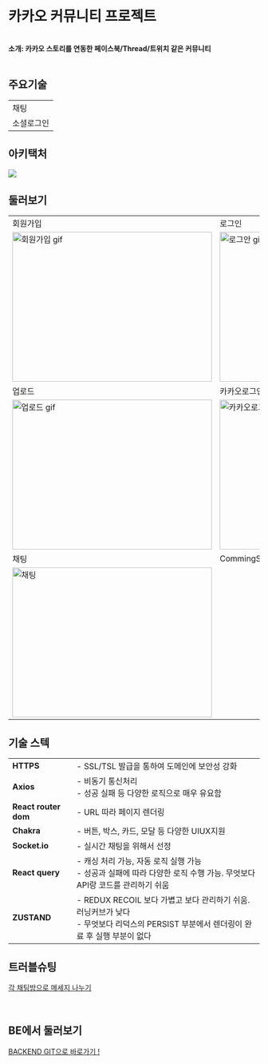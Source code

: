 # **카카오 커뮤니티 프로젝트** 
</br>
<strong> 소개: 카카오 스토리를 연동한 페이스북/Thread/트위치 같은 커뮤니티 </strong>
</br>
<br>


## **주요기술**
<table>
  <tr>
  <td>채팅</td>
 
 </tr>
 <tr>
  <td>소셜로그인</td>
 </tr>

</table>

## **아키택처**
<img src="https://github.com/jeonghawook/CommunityBackend/assets/126029736/7593b462-b655-4884-8176-eb98ab1cf1c4">

## **둘러보기**
 <table>
   <tr>
     <td>회원가입</td>
     <td>로그인</td>
   </tr>
<tr>
   <td><img src="https://github.com/jeonghawook/CommunityFrontend/assets/126029736/44ecc126-ab9e-4472-9b6b-c0fce2424e6f" alt="회원가입 gif" width="400" height="300" />
   </td>
  <td><img src="https://github.com/jeonghawook/CommunityFrontend/assets/126029736/77c5a7e2-c6fa-446b-bb3e-6208255f8479" alt="로그안 gif" width="400" height="300" /></td>
</tr> 
      <tr>
     <td>업로드</td>
     <td>카카오로그인 + 스토리 연동</td>
   </tr>
   <tr>
  <td>
    <img src="https://github.com/jeonghawook/CommunityFrontend/assets/126029736/151d9234-0650-4da4-ba48-28ae0f6b9575" alt="업로드 gif" width="400" height="300" /></td>
  <td>
    <img src="https://github.com/jeonghawook/CommunityFrontend/assets/126029736/82916a41-0404-4c14-99c0-b81eea7c70b0" alt="카카오로그인+연동 gif" width="400" height="300" />
</td>
</tr>
      <tr>
     <td>채팅</td>
     <td>CommingSoon</td>
   </tr>
 <tr>
   <td>
       <img src="https://github.com/jeonghawook/CommunityFrontend/assets/126029736/ebadf163-7c0d-4059-bf78-8f4da86c4287" alt="채팅" gif" width="400" height="300" />
   </td>
 </tr>
 </table>
      
## **기술 스텍**
<table>
 <tr>
    <td><strong>HTTPS</strong></td>
    <td> - SSL/TSL 발급을 통하여 도메인에 보안성 강화 <br />
   </td>
  </tr>
  <tr>
    <td><strong>Axios</strong></td>
    <td> - 비동기 통신처리<br />
- 성공 실패 등 다양한 로직으로 매우 유요함</td>
  </tr>
  <tr>
    <td><strong>React router dom</strong></td>
    <td>- URL 따라 페이지 렌더링<br />
  </td>
  </tr>
  <tr>
    <td><strong>Chakra</strong></td>
    <td>- 버튼, 박스, 카드, 모달 등 다양한 UIUX지원</td>
  </tr>
   <tr>
    <td><strong>Socket.io</strong></td>
    <td>- 실시간 채팅을 위해서 선정<br />
  </td>
  </tr>
   <tr>
    <td><strong>React query</strong></td>
    <td>- 캐싱 처리 가능, 자동 로직 실행 가능<br />
- 성공과 실패에 따라 다양한 로직 수행 가능. 무엇보다 API랑 코드를 관리하기 쉬움</td>
  </tr>
  <tr>
    <td><strong>ZUSTAND</strong></td>
    <td>- REDUX RECOIL 보다 가볍고 보다 관리하기 쉬움. 러닝커브가 낮다<br />
     - 무엇보다 리덕스의 PERSIST 부분에서 렌더링이 완료 후 실행 부분이 없다</td>
 </td>
  </tr>
</table>

## **트러블슈팅** 
[각 채팅방으로 메세지 나누기](https://velog.io/@saro3/FE-%EC%B1%84%ED%8C%85-%EB%B0%9B%EC%9D%84-%EB%95%8C-%EC%A3%BC%EC%9D%98)
<br>


<br>

## **BE에서 둘러보기**
 [BACKEND GIT으로 바로가기 ! ](https://github.com/jeonghawook/CommunityBackend)
